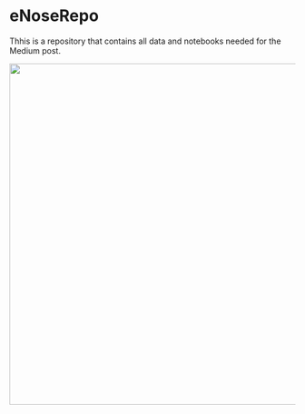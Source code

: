 # eNoseRepo

Thhis is a repository that contains all data and notebooks needed for the Medium post.

<p align="center">
<img src="Screenshots/collage.png" height = "600" width="750"> 
</p>
